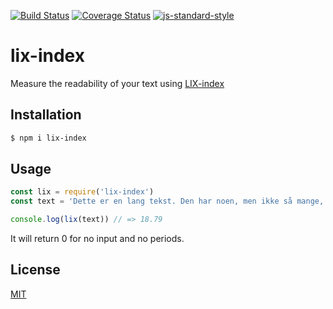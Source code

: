 [![Build Status](https://travis-ci.org/zrrrzzt/lix-index.svg?branch=master)](https://travis-ci.org/zrrrzzt/lix-index)
[![Coverage Status](https://coveralls.io/repos/zrrrzzt/lix-index/badge.svg?branch=master&service=github)](https://coveralls.io/github/zrrrzzt/lix-index?branch=master)
[![js-standard-style](https://img.shields.io/badge/code%20style-standard-brightgreen.svg?style=flat)](https://github.com/feross/standard)

# lix-index

Measure the readability of your text using [LIX-index](https://en.wikipedia.org/wiki/LIX)

## Installation

```sh
$ npm i lix-index
```

## Usage

```JavaScript
const lix = require('lix-index')
const text = 'Dette er en lang tekst. Den har noen, men ikke så mange, kjempevanskelige ord. Her er et eksempel på et slikt ord: onomatopoetikon.'

console.log(lix(text)) // => 18.79
```

It will return 0 for no input and no periods.

## License

[MIT](LICENSE)
